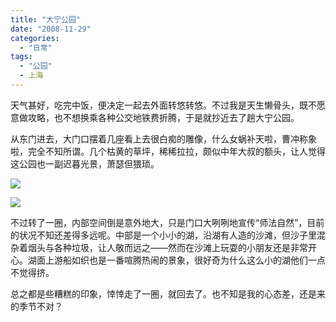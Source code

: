 ```yaml
---
title: "大宁公园"
date: "2008-11-29"
categories: 
  - "日常"
tags:
  - "公园"
  - 上海
---
```


天气甚好，吃完中饭，便决定一起去外面转悠转悠。不过我是天生懒骨头，既不愿意做攻略，也不想换乘各种公交地铁费折腾，于是就抄近去了趟大宁公园。

从东门进去，大门口摆着几座看上去很白痴的雕像，什么女蜗补天啦，曹冲称象啦，完全不知所谓。几个枯黄的草坪，稀稀拉拉，颇似中年大叔的额头，让人觉得这公园也一副迟暮光景，萧瑟但猥琐。

![](https://media.kaerozhi.com/2025/06/fdb7295e46d2a461143c4e4980e28630.png)

![](https://media.kaerozhi.com/2025/06/fa6eb70ab0401e353d14e829dbb83b36.png)

不过转了一圈，内部空间倒是意外地大，只是门口大咧咧地宣传“师法自然”，目前的状况不知还差得多远呢。中部是一个小小的湖，沿湖有人造的沙滩，但沙子里混杂着烟头与各种垃圾，让人敬而远之——然而在沙滩上玩耍的小朋友还是非常开心。湖面上游船如织也是一番喧腾热闹的景象，很好奇为什么这么小的湖他们一点不觉得挤。

总之都是些糟糕的印象，悻悻走了一圈，就回去了。也不知是我的心态差，还是来的季节不对？

